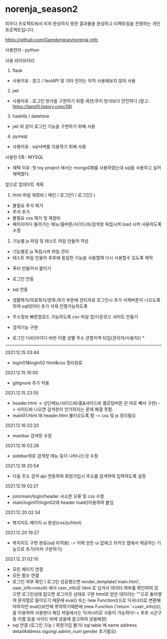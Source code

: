 # norenja_season2

피우다 프로젝트에서 미처 완성하지 못한 결과물을 완성하고 리팩토링을 진행하는 개인 프로젝트입니다.

https://github.com/Gamdongran/norenja-info

사용언어 : python 

사용 라이브러리
  1. flask
  * 사용이유 : 장고 / fastAPI 및 기타 언어는 아직 사용해보지 않아 사용
  2. jwt
  * 사용이유 : 로그인 방삭을 구현하기 위함 세션/쿠키 방식보다 안전하다 (참고 : https://tansfil.tistory.com/58)
  3. hashlib / datetime
  * jwt 와 같이 로그인 기능을 구현하기 위해 사용
  4. pymsql
  * 사용이유 : sql서버를 이용하기 위해 사용
   
  
사용한 DB : MYSQL
* 채택 이유 :첫 toy project 에서는 mongoDB를 사용하였는데 sql을 사용하고 싶어 채택했다.



앞으로 업데이트 계획
1. html 파일 재정비 ( 메인 / 로그인1 / 로그인2 )
  - 불필요 주석 제거
  - 주석 추가
  - 불필요 css 제거 및 재정비
  - 페이지마다 들어가는 메뉴/홈버튼/사이드바/검색창 독립시켜 load 시켜 사용하도록 수정

2. 기능별 js 파일 및 테스트 파일 만들어 작성
  - 기능별로 js 독립시켜 파일 관리
  - 테스트 파일 만들어 추후에 동일한 기능을 사용할때 다시 사용할수 있도록 제작
  
* 푸터 만들어서 붙이기
* 로그인 연동
* sql 연동
* 생활복지/의료복지/문화,여가 부분에 관리자로 로그인시 추가 삭제버튼이 나오도록하여 sql데이터 추가 삭제 진행가능하도록
* 주소정보 빠른업로드 가능하도록 csv 파일 업/다운로드 사이트 만들기
* 검색기능 구현


* 로그인 디비(아이디 비번 이름 성별 주소 관할지역 타입(관리자/사용자)) *

 ---------------------------------------------------------------------------------------------------------------
  
2021.12.15 03:44
* login01&login02 html&css 정리완료

2021.12.15 10:00
* gitignore 추가 적용

2021.12.15 23:55
* header.html -> 상단메뉴/사이드바/홈&사이드바 플로팅버튼 만 따로 빼서 구현) -> 사이드바 나오면 검색창이 안가려지는 문제 해결 못함.
* main01.html 에 header.html 불러오도록 함 -> css 및 js 정리필요

2021.12.16 02:20
* mainbar 검색창 수정

2021.12.16 02:28
* sidebar위로 검색창 메뉴 등이 나타나는것 수정

2021.12.18 20:54
* 다음 주소 검색 api 연동하여 회원가입시 주소를 검색하여 입력하도록 설정

2021.12.19 02:21
* join/main/login/header 사소한 오류 및 css 수정
* main/login01/login02에 header load()이용하여 붙임

2021.12.20 02:34
* 복지지도 페이지 ui 완성(css/js/html)

2021.12.20 19:27
* 복지지도 구현 완료(sql 미적용) -> 어제 만든 ui 없애고 카카오 맵에서 제공하는 기능으로 추가(마커 구분하기)

2021.12.21 02:10
* 모든 페이지 연결
* 모든 함수 연결
* 로그인 여부 확인 
    ( 로그인 성공했으면 render_template('main.html', user_info=result) 에서 user_info로 html 로 넘겨서 데이터 여부를 확인하여 있으면 로그인상태 없으면 로그아웃 상태로 구분
      html로 받은 데이터는 ""으로 둘러쌓여 문자열로 들어오기 때문에 eval() 또는 new Function()으로 딕셔너리로 변환해야하지만 eval()보안에 취약하기때문에
      (new Function ('return '+user_info))(); 을 이용하여 사용한다
      해당 파일에서는 딕셔너리로 사용이 가능하다!-> 추후 시군구 동 이름 등을 사이드 바에 넣을때 참고하여 넣을예정)
* sql 연결 (로그인 가능 / 회원가입 불가( sql table 에 name address detailAddress sigungi admin_num gender 추가필요)

